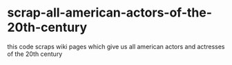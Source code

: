 # scrap-all-american-actors-of-the-20th-century

this code scraps wiki pages which give us all american actors and actresses of the 20th century
